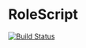 # RoleScript

[![Build Status](https://travis-ci.com/Vivers0/RoleScript.svg?branch=master)](https://travis-ci.com/Vivers0/RoleScript)